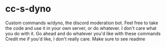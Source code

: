 # cc-s-dyno
Custom commands w/dyno, the discord moderation bot. Feel free to take the code and use it in your own server, or do whatever. I don't care what you do with it.
Go ahead and do whatever you'd like with these commands
Credit me if you'd like, I don't really care. Make sure to see readme
